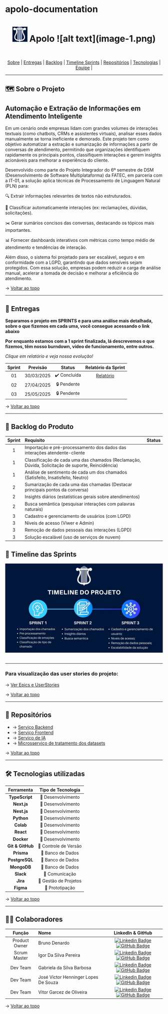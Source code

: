 # apolo-documentation

<h1 id="topo" align="center"> <img src="./image.png"> Apolo ![alt text](image-1.png)</h1>

<!-- <div align="center">
  <img src="./assets/bannerProjetogit.png" height="280px" alt="Banner do Projeto">
</div> -->

<br>

<p align="center"> 
  <a href="#sobre">Sobre</a>  |  
  <a href="#entregas">Entregas</a>  |
  <a href="#backlog">Backlog</a> |
  <a href="#timeline">Timeline Sprints</a> |
  <a href="#repositorios"> Repositórios</a> |
  <a href="#tecnologias">Tecnologias</a>  |
  <a href="#equipe">Equipe</a> |
</p>

---

<span id="sobre">

## 🗺️  Sobre o Projeto

## Automação e Extração de Informações em Atendimento Inteligente

Em um cenário onde empresas lidam com grandes volumes de interações textuais (como chatbots, CRMs e assistentes virtuais), analisar esses dados manualmente se torna ineficiente e demorado. Este projeto tem como objetivo automatizar a extração e sumarização de informações a partir de conversas de atendimento, permitindo que organizações identifiquem rapidamente os principais pontos, classifiquem interações e gerem insights acionáveis para melhorar a experiência do cliente.

Desenvolvido como parte do Projeto Integrador do 6º semestre de DSM (Desenvolvimento de Software Multiplataforma) da FATEC, em parceria com a IT-01, a solução aplica técnicas de Processamento de Linguagem Natural (PLN) para:

🔍 Extrair informações relevantes de textos não estruturados.

📂 Classificar automaticamente interações (ex: reclamações, dúvidas, solicitações).

✂️ Gerar sumários concisos das conversas, destacando os tópicos mais importantes.

📊 Fornecer dashboards interativos com métricas como tempo médio de atendimento e tendências de interação.

Além disso, o sistema foi projetado para ser escalável, seguro e em conformidade com a LGPD, garantindo que dados sensíveis sejam protegidos. Com essa solução, empresas podem reduzir a carga de análise manual, acelerar a tomada de decisão e melhorar a eficiência do atendimento.

→ [Voltar ao topo](#topo)

---

<span id="entregas">

## 🔨 Entregas

**Separamos o projeto em SPRINTS e para uma análise mais detalhada, sobre o que fizemos em cada uma, você consegue acessando o link abaixo**

**Por enquanto estamos com a 1 sprint finalizada, lá descrevemos o que fizemos, têm nosso burndown, vídeo de funcionamento, entre outros.**

*Clique em relatório e veja nossa evolução!*

| Sprint | Previsão | Status | Relatório da Sprint |
|:--:|:----------:|:------------:|:-------------:|
| 01 | 30/03/2025 | ✔️ Concluída | [Relatório](https://github.com/Apolo-API-6-DSM/apolo-documentation/blob/main/sprints/sprint1.md) |
| 02 | 27/04/2025 | 🔒 Pendente |  |
| 03 | 25/05/2025 | 🔒 Pendente |  |

→ [Voltar ao topo](#topo)

---

<span id="backlog">

## 📝 Backlog do Produto

<div align="center">

| Sprint | Requisito | Status |
|:------:|:----------|:------:|
| 1 | Importação e pré-processamento dos dados das interações atendente-cliente |  |
| 1 | Classificação de cada uma das chamados (Reclamação, Dúvida, Solicitação de suporte, Reincidência) |  |
| 1 | Análise de sentimento de cada um dos chamados (Satisfeito, Insatisfeito, Neutro) |  |
| 2 | Sumarização de cada uma das chamadas (Destacar principais pontos da conversa) |  |
| 2 | Insights diários (estatísticas gerais sobre atendimentos) |  |
| 2 | Busca semântica (pesquisar interações com palavras naturais) |  |
| 3 | Cadastro e gerenciamento de usuários (com LGPD) |  |
| 3 | Níveis de acesso (Viwer e Admin) |  |
| 3 | Remoção de dados pessoais das interações (LGPD) |  |
| 3 | Solução escalável (uso de serviços de nuvem) |  |

</div>

## 📝 Timeline das Sprints

<div align="center">
  <img src="./assets/timeline.jpg">
</div>
<br>

---

### Para visualização das user stories do projeto:
→ [Ver Epics e UserStories]()

→ [Voltar ao topo](#topo)

---

<span id="repositorios">

## 📡 Repositórios

- → [Serviço Backend](https://github.com/Apolo-API-6-DSM/apolo-backen)
- → [Serviço Frontend](https://github.com/Apolo-API-6-DSM/apolo-frontend)
- → [Serviço de IA](https://github.com/Apolo-API-6-DSM/apolo-IA)
- → [Microsserviço de tratamento dos datasets](https://github.com/Apolo-API-6-DSM/apolo-pre_processamento)

→ [Voltar ao topo](#topo)

---

<span id="tecnologias">

## 🛠️ Tecnologias utilizadas


| Ferramenta      | Tipo de Tecnologia       |
|:---------------:|:-----------------------:|
| **TypeScript**  | 🔨 Desenvolvimento      |
| **Next.js**     | 🔨 Desenvolvimento      |
| **Nest.js**     | 🔨 Desenvolvimento      |
| **Python**      | 🔨 Desenvolvimento      |
| **Colab**       | 🔨 Desenvolvimento      |
| **React**       | 🔨 Desenvolvimento      |
| **Docker**      | 🔧 Desenvolvimento      |
| **Git & GitHub**| 🔧 Controle de Versão   |
| **Prisma**      | 🔧 Banco de Dados       |
| **PostgreSQL**  | 🔧 Banco de Dados       |
| **MongoDB**     | 🔧 Banco de Dados       |
| **Slack**       | 👥 Comunicação          |
| **Jira**        | 👥 Gestão de Projetos   |
| **Figma**       | 📝 Prototipação         |

<!-- | **AWS**         | ☁️ Infraestrutura na Nuvem | -->


→ [Voltar ao topo](#topo)

---

<span id="equipe">

## 🧑‍💻 Colaboradores

|    Função     | Nome                                  |                                                                                                                                                      LinkedIn & GitHub                                                                                                                                                      |
| :-----------: | :------------------------------------ | :-------------------------------------------------------------------------------------------------------------------------------------------------------------------------------------------------------------------------------------------------------------------------------------------------------------------------: |
| Product Owner | Bruno Denardo |  [![Linkedin Badge](https://img.shields.io/badge/Linkedin-blue?style=flat-square&logo=Linkedin&logoColor=white)](https://www.linkedin.com) [![GitHub Badge](https://img.shields.io/badge/GitHub-111217?style=flat-square&logo=github&logoColor=white)](https://github.com/brunodenardo)             |
| Scrum Master  | Igor Da Silva Pereira | [![Linkedin Badge](https://img.shields.io/badge/Linkedin-blue?style=flat-square&logo=Linkedin&logoColor=white)](https://www.linkedin.com/in/igor-da-silva-pereira/) [![GitHub Badge](https://img.shields.io/badge/GitHub-111217?style=flat-square&logo=github&logoColor=white)](https://github.com/igorpereira28)             |
|   Dev Team    | Gabriela da Silva Barbosa | [![Linkedin Badge](https://img.shields.io/badge/Linkedin-blue?style=flat-square&logo=Linkedin&logoColor=white)](https://www.linkedin.com/in/gabrieladsbarbosa) [![GitHub Badge](https://img.shields.io/badge/GitHub-111217?style=flat-square&logo=github&logoColor=white)](https://github.com/gabidsbarbosa) |
|   Dev Team    | José Victor Henninger Lopes De Souza | [![Linkedin Badge](https://img.shields.io/badge/Linkedin-blue?style=flat-square&logo=Linkedin&logoColor=white)](https://br.linkedin.com) [![GitHub Badge](https://img.shields.io/badge/GitHub-111217?style=flat-square&logo=github&logoColor=white)](https://github.com/HenningerJv) |
|   Dev Team    | Vitor Garcez de Oliveira | [![Linkedin Badge](https://img.shields.io/badge/Linkedin-blue?style=flat-square&logo=Linkedin&logoColor=white)](https://www.linkedin.com/in/vitorgarcezdeoliveira/) [![GitHub Badge](https://img.shields.io/badge/GitHub-111217?style=flat-square&logo=github&logoColor=white)](https://github.com/Vitaog) |


→ [Voltar ao topo](#topo)